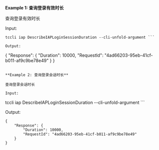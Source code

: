 **Example 1: 查询登录有效时长**

查询登录有效时长

Input: 

```
tccli iap DescribeIAPLoginSessionDuration --cli-unfold-argument ```

Output: 
```
{
    "Response": {
        "Duration": 10000,
        "RequestId": "4ad66203-95eb-41cf-b011-af9c9be78e49"
    }
}
```

**Example 2: 查询登录会话时长**

查询登录会话时长

Input: 

```
tccli iap DescribeIAPLoginSessionDuration --cli-unfold-argument ```

Output: 
```
{
    "Response": {
        "Duration": 10000,
        "RequestId": "4ad66203-95eb-41cf-b011-af9c9be78e49"
    }
}
```

